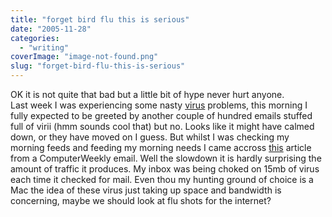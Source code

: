 ```yaml
---
title: "forget bird flu this is serious"
date: "2005-11-28"
categories: 
  - "writing"
coverImage: "image-not-found.png"
slug: "forget-bird-flu-this-is-serious"
---
```


OK it is not quite that bad but a little bit of hype never hurt anyone.  
Last week I was experiencing some nasty [virus](http://www.shibbyonline.co.uk/2005/11/23/virus-warnings/) problems, this morning I fully expected to be greeted by another couple of hundred emails stuffed full of virii (hmm sounds cool that) but no. Looks like it might have calmed down, or they have moved on I guess. But whilst I was checking my morning feeds and feeding my morning needs I came accross [this](http://www.computerweekly.com/Articles/Article.aspx?liArticleID=213150&liFlavourID=1&ebref=3178) article from a ComputerWeekly email. Well the slowdown it is hardly surprising the amount of traffic it produces. My inbox was being choked on 15mb of virus each time it checked for mail. Even thou my hunting ground of choice is a Mac the idea of these virus just taking up space and bandwidth is concerning, maybe we should look at flu shots for the internet?
